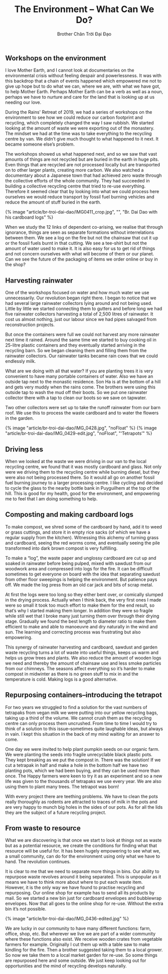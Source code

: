 ﻿---
title: The Environment – What Can We Do?
author: Brother Chân Trời Đại Đạo
---

## Workshops on the environment 

I love Mother Earth, and I cannot look at documentaries on the environmental crisis without feeling despair and powerlessness. It was with this backdrop that a chain of events happened which empowered me not to give up hope but to do what we can, where we are, with what we have got, to help Mother Earth. Perhaps Mother Earth can be a verb as well as a noun, perhaps we have to nurture and care for the land that is looking up at us needing our love.

During the Rains' Retreat of 2019, we had a series of workshops on the environment to see how we could reduce our carbon footprint and recycling, which completely changed the way I saw rubbish. We started looking at the amount of waste we were exporting out of the monastery. The mindset we had at the time was to take everything to the recycling centre by van. We didn’t give much thought to what happened to it next. It became someone else’s problem. 

The workshops showed us what happened next, and so we saw that vast amounts of things are not recycled but are buried in the earth in huge pits. Even things that are recycled are not processed locally but are transported on to other larger plants, creating more carbon. We also watched a documentary about a Japanese town that had achieved zero waste through the collective efforts of the whole community. They had succeeded in building a collective recycling centre that tried to re-use everything. Therefore it seemed clear that by looking into what we could process here ourselves we would reduce transport by fossil fuel burning vehicles and reduce the amount of stuff buried in the earth.

{% image "article/br-troi-dai-dao/IMG0411_crop.jpg", "", "Br. Dai Dao with his cardboard logs" %}

When we study the 12 links of dependent co-arising, we realise that through ignorance, things are seen as separate formations without interrelations between them. We see a log on the fire but not the chainsaw that cut it up or the fossil fuels burnt in that cutting. We see a tee-shirt but not the amount of water used to make it. It is also easy for us to get rid of things and not concern ourselves with what will become of them or our planet. Can we see the future of the packaging of items we order online or buy in the shop?  

## Harvesting rainwater 

One of the workshops focused on water and how much water we use unnecessarily. Our revolution began right there. I began to notice that we had several large rainwater collectors lying around and not being used. Little by little we started connecting them to gutters and before long we had five rainwater collectors harvesting a total of 2,500 litres of rainwater. It cost us almost nothing, just our labour since we had pipes salvaged from reconstruction projects. 

But once the containers were full we could not harvest any more rainwater next time it rained. Around the same time we started to buy cooking oil in 25-litre plastic containers and they eventually started arriving in the recycling barn. So we began cleaning them and filling them from the rainwater collectors. Our rainwater tanks became rain cows that we could endlessly milk. 

What are we doing with all that water? If you are planting trees it is very convenient to have many portable containers of water. Also we have an outside tap next to the monastic residence. Son Ha is at the bottom of a hill and gets very muddy when the rains come. The brothers were using this outside tap to wash the mud off their boots. So we put one rainwater collector there with a tap to clean our boots so we save on tapwater.

Two other collectors were set up to take the runoff rainwater from our barn roof. We use this to process the waste cardboard and to water the flowers in the garden.

{% image "article/br-troi-dai-dao/IMG_0428.jpg", "noFloat" %}
{% image "article/br-troi-dai-dao/IMG_0429-edit.jpg", "noFloat", "‘Tetrapots’" %}

## Driving less 

When we looked at the waste we were driving in our van to the local recycling centre, we found that it was mostly cardboard and glass. Not only were we driving them to the recycling centre while burning diesel, but they were also not being processed there. So it would all go on another fossil fuel burning journey to a larger processing centre. I like cycling and decided to cycle the glass to the nearby bottle bank in Puyguilhem at the top of the hill. This is good for my health, good for the environment, and empowering me to feel that I am doing something to help.

## Composting and making cardboard logs 

To make compost, we shred some of the cardboard by hand, add it to weed or grass cuttings, and store it in empty rice sacks (of which we have a regular supply from the kitchen). Witnessing this alchemy of turning grass and cardboard, seeing the red worms come, and eventually seeing the pile transformed into dark brown compost is very fulfilling.

To make a “log”, the waste paper and unglossy cardboard are cut up and soaked in rainwater before being pulped, mixed with sawdust from our woodwork area and compressed into logs for the fire. It can be difficult sometimes to get everyone on board with the idea that separating sawdust from other floor sweepings is helping the environment. But patience pays off. We made the log press from an old car jack and bits of scrap metal. 

At first the logs were too long so they either bent over, or comically slumped in the drying process. Actually when I think back, the very first ones I made were so small it took too much effort to make them for the end result, so that’s why I started making them longer. In addition they were so fragile while still wet that I broke many just turning them over through their drying stage. Gradually we found the best length to diameter ratio to make them efficient to make and able to manoeuvre and dry naturally in the wind and sun. The learning and correcting process was frustrating but also empowering.

This synergy of rainwater harvesting and cardboard, sawdust and garden waste recycling turns a lot of waste into useful things, keeps us warm and helps us grow trees and plants. We also reduce the amount of wooden logs we need and thereby the amount of chainsaw use and less smoke particles from our chimneys. The seasons affect everything so it’s harder to make compost in midwinter as there is no green stuff to mix in and the temperature is cold. Making logs is a good alternative. 

## Repurposing containers–introducing the tetrapot 

For two years we struggled to find a solution for the vast numbers of tetrapaks from vegan milk we were putting into our yellow recycling bags, taking up a third of the volume. We cannot crush them as the recycling centre can only process them uncrushed. From time to time I would try to think of a solution to this issue–sometimes quite laughable ideas, but always in vain. I kept this situation in the back of my mind waiting for an answer to come. 

One day we were invited to help plant pumpkin seeds on our organic farm. We were planting the seeds into fragile unrecyclable black plastic pots. They kept breaking as we put the compost in. There was the solution! If we cut a tetrapak in half and make a hole in the bottom half we have two planting pots, which we had been buying, and they can be used more than once. The Happy farmers were keen to try it as an experiment and so a new life was given to the thousands of tetrapaks we use every year. We are also using them to plant many trees. The tetrapot was born!

With every project there are teething problems. We have to clean the pots really thoroughly as rodents are attracted to traces of milk in the pots and are very happy to munch big holes in the sides of our pots. As for all the lids they are the subject of a future recycling project.

## From waste to resource 

What we are discovering is that once we start to look at things not as waste but as a potential resource, we create the conditions for finding what that resource will be useful for. It has been hugely empowering to see what we, a small community, can do for the environment using only what we have to hand. The revolution continues.

It is clear to me that we need to separate more things in bins. Our ability to repurpose waste revolves around it being separated. This is unpopular as it means we have to think more about where to put each waste item. However, it is the only way we have found to practise recycling and repurposing. Our online shop for example has to send all its products by mail. So we started a new bin just for cardboard envelopes and bubblewrap envelopes. Now that all goes to the online shop for re-use. Without the extra bin it’s not possible. 

{% image "article/br-troi-dai-dao/IMG_0436-edited.jpg" %}

We are lucky in our community to have many different functions: farm, office, shop, etc. But wherever we live we are part of a wider community where these functions also exist. We receive wooden crates from vegetable farmers for example. Originally I cut them up with a table saw to make kindling for the fire. Then a brother suggested taking them to a local grower. So now we take them to a local market garden for re-use. So some things are repurposed here and some outside. We just keep looking out for opportunities and the mind of recycling develops naturally.

